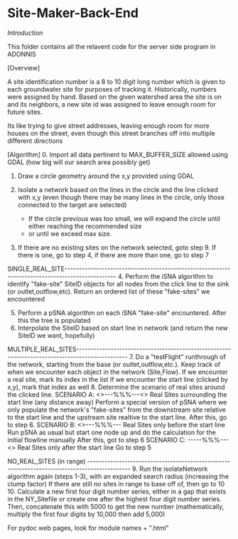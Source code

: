 # Site-Maker-Back-End

*Introduction*

This folder contains all the relavent code for the server side program in ADONNIS

[Overview]

A site identification number is a 8 to 10 digit long number which is given to each
groundwater site for purposes of tracking it. Historically, numbers were assigned
by hand. Based on the given watershed area the site is on and its neighbors, a 
new site id was assigned to leave enough room for future sites.

Its like trying to give street addresses, leaving enough room for more houses
on the street, even though this street branches off into multiple different directions



[Algorithm]
0. Import all data pertinent to MAX_BUFFER_SIZE allowed using GDAL (how big will our search area possibly get)
1. Draw a circle geometry around the x,y provided using GDAL 
2. Isolate a network based on the lines in the circle and the line clicked with x,y
    (even though there may be many lines in the circle, only those connected to the target
    are selected)
    * If the circle previous was too small, we will expand the circle until either reaching the recommended size
    * or until we exceed max size.

3. If there are no existing sites on the network selected, goto step 9. If there is one, go to step 4,
    if there are more than one, go to step 7

SINGLE_REAL_SITE------------------------------------------------------------------------------------------------
4. Perform the iSNA algorithm to identify "fake-site" SiteID objects for all nodes from the click line to
    the sink (or outlet,outflow,etc). Return an ordered list of these "fake-sites" we encountered

5. Perform a pSNA algorithm on each iSNA "fake-site" encountered. After this the tree is populated
6. Interpolate the SiteID based on start line in network (and return the new SiteID we want, hopefully)

MULTIPLE_REAL_SITES------------------------------------------------------------------------------------------------
7. Do a "testFlight" runthrough of the network, starting from the base (or outlet,outflow,etc.). Keep track
    of when we encounter each object in the network (Site,Flow). If we encounter a real site, mark its index in the list
    If we encounter the start line (clicked by x,y), mark that index as well
8. Determine the scenario of real sites around the clicked line.
    SCENARIO A: <>---%%%---<> Real Sites surrounding the start line (any distance away)
        Perform a special version of pSNA where we only populate the network's "fake-sites" from the downstream site relative
        to the start line and the upstream site realtive to the start line.
        After this, go to step 6.
    SCENARIO B: <>---%%%--- Real Sites only before the start line
        Run pSNA as usual but start one node up and do the calculation for the initial flowline manually
        After this, got to step 6
    SCENARIO C: -----%%%---<> Real Sites only after the start line
        Go to step 5

NO_REAL_SITES (in range) ---------------------------------------------------------------------------------------------
9. Run the isolateNetwork algorithm again (steps 1-3), with an expanded search radius (increasing the clump factor)
    If there are still no sites in range to base off of, then go to 10
10. Calculate a new first four digit number series, either in a gap that exists in the NY_Sitefile or create one after the highest
    four digit number series. Then, concatenate this with 5000 to get the new number (mathematically, multiply the first four digits by 10,000 then add 5,000)


For pydoc web pages, look for module names + ".html"
